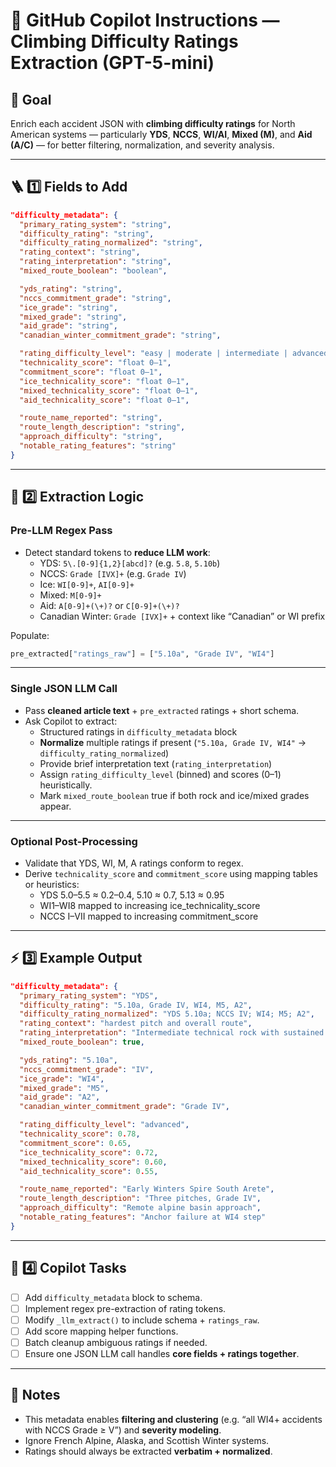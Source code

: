# 🧗 GitHub Copilot Instructions — Climbing Difficulty Ratings Extraction (GPT-5-mini)

## 🎯 Goal
Enrich each accident JSON with **climbing difficulty ratings** for North American systems — particularly **YDS**, **NCCS**, **WI/AI**, **Mixed (M)**, and **Aid (A/C)** — for better filtering, normalization, and severity analysis.

---

## 🪜 **1️⃣ Fields to Add**

```json
"difficulty_metadata": {
  "primary_rating_system": "string",
  "difficulty_rating": "string",
  "difficulty_rating_normalized": "string",
  "rating_context": "string",
  "rating_interpretation": "string",
  "mixed_route_boolean": "boolean",

  "yds_rating": "string",
  "nccs_commitment_grade": "string",
  "ice_grade": "string",
  "mixed_grade": "string",
  "aid_grade": "string",
  "canadian_winter_commitment_grade": "string",

  "rating_difficulty_level": "easy | moderate | intermediate | advanced | expert | elite",
  "technicality_score": "float 0–1",
  "commitment_score": "float 0–1",
  "ice_technicality_score": "float 0–1",
  "mixed_technicality_score": "float 0–1",
  "aid_technicality_score": "float 0–1",

  "route_name_reported": "string",
  "route_length_description": "string",
  "approach_difficulty": "string",
  "notable_rating_features": "string"
}
```

---

## 🧰 **2️⃣ Extraction Logic**

### Pre-LLM Regex Pass
- Detect standard tokens to **reduce LLM work**:
  - YDS: `5\.[0-9]{1,2}[abcd]?` (e.g. `5.8`, `5.10b`)
  - NCCS: `Grade [IVX]+` (e.g. `Grade IV`)
  - Ice: `WI[0-9]+`, `AI[0-9]+`
  - Mixed: `M[0-9]+`
  - Aid: `A[0-9]+(\+)?` or `C[0-9]+(\+)?`
  - Canadian Winter: `Grade [IVX]+` + context like “Canadian” or WI prefix

Populate:
```python
pre_extracted["ratings_raw"] = ["5.10a", "Grade IV", "WI4"]
```

---

### Single JSON LLM Call
- Pass **cleaned article text** + `pre_extracted` ratings + short schema.  
- Ask Copilot to extract:
  - Structured ratings in `difficulty_metadata` block  
  - **Normalize** multiple ratings if present (`"5.10a, Grade IV, WI4"` → `difficulty_rating_normalized`)  
  - Provide brief interpretation text (`rating_interpretation`)  
  - Assign `rating_difficulty_level` (binned) and scores (0–1) heuristically.  
  - Mark `mixed_route_boolean` true if both rock and ice/mixed grades appear.

---

### Optional Post-Processing
- Validate that YDS, WI, M, A ratings conform to regex.  
- Derive `technicality_score` and `commitment_score` using mapping tables or heuristics:
  - YDS 5.0–5.5 ≈ 0.2–0.4, 5.10 ≈ 0.7, 5.13 ≈ 0.95
  - WI1–WI8 mapped to increasing ice_technicality_score
  - NCCS I–VII mapped to increasing commitment_score

---

## ⚡ **3️⃣ Example Output**

```json
"difficulty_metadata": {
  "primary_rating_system": "YDS",
  "difficulty_rating": "5.10a, Grade IV, WI4, M5, A2",
  "difficulty_rating_normalized": "YDS 5.10a; NCCS IV; WI4; M5; A2",
  "rating_context": "hardest pitch and overall route",
  "rating_interpretation": "Intermediate technical rock with sustained ice and moderate aid climbing; full-day commitment",
  "mixed_route_boolean": true,

  "yds_rating": "5.10a",
  "nccs_commitment_grade": "IV",
  "ice_grade": "WI4",
  "mixed_grade": "M5",
  "aid_grade": "A2",
  "canadian_winter_commitment_grade": "Grade IV",

  "rating_difficulty_level": "advanced",
  "technicality_score": 0.78,
  "commitment_score": 0.65,
  "ice_technicality_score": 0.72,
  "mixed_technicality_score": 0.60,
  "aid_technicality_score": 0.55,

  "route_name_reported": "Early Winters Spire South Arete",
  "route_length_description": "Three pitches, Grade IV",
  "approach_difficulty": "Remote alpine basin approach",
  "notable_rating_features": "Anchor failure at WI4 step"
}
```

---

## 🚀 **4️⃣ Copilot Tasks**

- [ ] Add `difficulty_metadata` block to schema.  
- [ ] Implement regex pre-extraction of rating tokens.  
- [ ] Modify `_llm_extract()` to include schema + `ratings_raw`.  
- [ ] Add score mapping helper functions.  
- [ ] Batch cleanup ambiguous ratings if needed.  
- [ ] Ensure one JSON LLM call handles **core fields + ratings together**.

---

## 📝 Notes
- This metadata enables **filtering and clustering** (e.g. “all WI4+ accidents with NCCS Grade ≥ V”) and **severity modeling**.  
- Ignore French Alpine, Alaska, and Scottish Winter systems.  
- Ratings should always be extracted **verbatim + normalized**.
